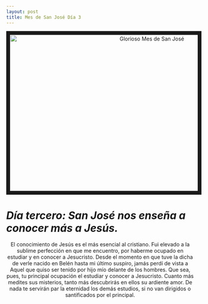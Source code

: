```yaml
---
layout: post
title: Mes de San José Día 3
---
```



<p align="center"> 
  <a href="http://www.youtube.com/watch?feature=player_embedded&v=QJaLCCcoS3c" target="_blank"><img src="http://img.youtube.com/vi/QJaLCCcoS3c/0.jpg" 
alt="Glorioso Mes de San José" width="746" height="420" border="10" /></a>
</p>


# *Día tercero: San José nos enseña a conocer más a Jesús.*

<center>El conocimiento de Jesús es el más esencial al cristiano. Fui elevado a la sublime perfección en que me encuentro, por haberme ocupado en estudiar y en conocer a Jesucristo. Desde el momento en que tuve la dicha de verle nacido en Belén hasta mi último suspiro, jamás perdí de vista a Aquel que quiso ser tenido por hijo mío delante de los hombres. Que sea, pues, tu principal ocupación el estudiar y conocer a Jesucristo. Cuanto más medites sus misterios, tanto más descubrirás en ellos su ardiente amor. De nada te servirán par la eternidad los demás estudios, si no van dirigidos o santificados por el principal.</center>


